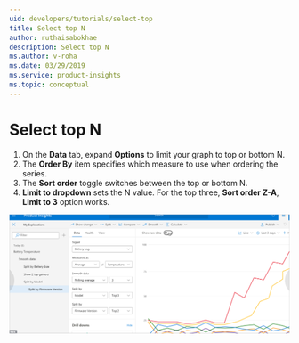 ```yaml
---
uid: developers/tutorials/select-top
title: Select top N
author: ruthaisabokhae
description: Select top N
ms.author: v-roha
ms.date: 03/29/2019
ms.service: product-insights
ms.topic: conceptual
---
```

# Select top N

1. On the **Data** tab, expand **Options** to limit your graph to top or bottom N.
1. The **Order By** item specifies which measure to use when ordering the series.
1. The **Sort order** toggle switches between the top or bottom N.
1. **Limit to dropdown** sets the N value. For the top three, **Sort order Z-A**, **Limit to 3** option works.

![Select top N](topn.png)
